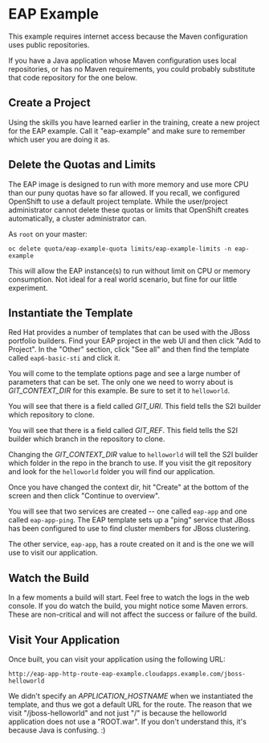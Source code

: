 # EAP Example
This example requires internet access because the Maven configuration uses
public repositories.

If you have a Java application whose Maven configuration uses local
repositories, or has no Maven requirements, you could probably substitute that
code repository for the one below.

## Create a Project
Using the skills you have learned earlier in the training, create a new project
for the EAP example. Call it "eap-example" and make sure to remember which user
you are doing it as.

## Delete the Quotas and Limits
The EAP image is designed to run with more memory and use more CPU than our puny
quotas have so far allowed. If you recall, we configured OpenShift to use a
default project template. While the user/project administrator cannot delete
these quotas or limits that OpenShift creates automatically, a cluster
administrator can.

As `root` on your master:

    oc delete quota/eap-example-quota limits/eap-example-limits -n eap-example

This will allow the EAP instance(s) to run without limit on CPU or memory
consumption. Not ideal for a real world scenario, but fine for our little
experiment.

## Instantiate the Template
Red Hat provides a number of templates that can be used with the JBoss portfolio
builders. Find your EAP project in the web UI and then click "Add to Project".
In the "Other" section, click "See all" and then find the template called
`eap6-basic-sti` and click it.

You will come to the template options page and see a large number of parameters
that can be set. The only one we need to worry about is *GIT_CONTEXT_DIR* for
this example. Be sure to set it to `helloworld`.

You will see that there is a field called *GIT_URI*. This field tells the
S2I builder which repository to clone.

You will see that there is a field called *GIT_REF*. This field tells the S2I
builder which branch in the repository to clone.

Changing the *GIT_CONTEXT_DIR* value to `helloworld` will tell the S2I builder
which folder in the repo in the branch to use. If you visit the git repository
and look for the `helloworld` folder you will find our application.

Once you have changed the context dir, hit "Create" at the bottom of the screen
and then click "Continue to overview".

You will see that two services are created -- one called `eap-app` and one
called `eap-app-ping`. The EAP template sets up a "ping" service that JBoss has
been configured to use to find cluster members for JBoss clustering.

The other service, `eap-app`, has a route created on it and is the one we will
use to visit our application.

## Watch the Build
In a few moments a build will start. Feel free to watch the logs in the web
console. If you do watch the build, you might notice some Maven errors.  These
are non-critical and will not affect the success or failure of the build.

## Visit Your Application
Once built, you can visit your application using the following URL:

    http://eap-app-http-route-eap-example.cloudapps.example.com/jboss-helloworld

We didn't specify an *APPLICATION_HOSTNAME* when we instantiated the template,
and thus we got a default URL for the route. The reason that we visit
"/jboss-helloworld" and not just "/" is because the helloworld application does
not use a "ROOT.war". If you don't understand this, it's because Java is
confusing. :)
